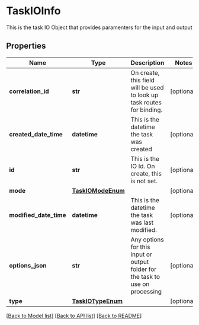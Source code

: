 # TaskIOInfo

This is the task IO Object that provides paramenters for the input and output
## Properties
Name | Type | Description | Notes
------------ | ------------- | ------------- | -------------
**correlation_id** | **str** | On create, this field will be used to look up task routes for binding. | [optional] 
**created_date_time** | **datetime** | This is the datetime the task was created | [optional] 
**id** | **str** | This is the IO Id.  On create, this is not set. | [optional] 
**mode** | [**TaskIOModeEnum**](TaskIOModeEnum.md) |  | [optional] 
**modified_date_time** | **datetime** | This is the datetime the task was last modified. | [optional] 
**options_json** | **str** | Any options for this input or output folder for the task to use on processing | [optional] 
**type** | [**TaskIOTypeEnum**](TaskIOTypeEnum.md) |  | [optional] 

[[Back to Model list]](../README.md#documentation-for-models) [[Back to API list]](../README.md#documentation-for-api-endpoints) [[Back to README]](../README.md)


